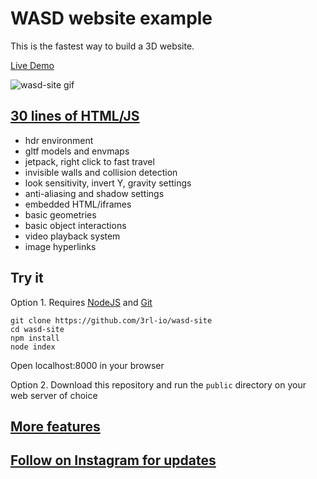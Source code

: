 # WASD website example

This is the fastest way to build a 3D website.

[Live Demo](https://3axis.io/wasd-site.html)

![wasd-site gif](https://user-images.githubusercontent.com/41310107/225700844-f7115e34-1df7-4876-9cbb-a32c89fd5558.gif)

## [30 lines of HTML/JS](https://github.com/3rl-io/wasd-site/blob/master/public/index.html)

- hdr environment
- gltf models and envmaps
- jetpack, right click to fast travel
- invisible walls and collision detection
- look sensitivity, invert Y, gravity settings
- anti-aliasing and shadow settings
- embedded HTML/iframes
- basic geometries
- basic object interactions
- video playback system
- image hyperlinks

## Try it

Option 1. Requires [NodeJS](https://nodejs.org/en/) and [Git](https://git-scm.com/)

```
git clone https://github.com/3rl-io/wasd-site
cd wasd-site
npm install
node index
```
Open localhost:8000 in your browser

Option 2. Download this repository and run the `public` directory on your web server of choice
## [More features](https://github.com/3rl-io/wasd-site/blob/master/docs/index.md)

## [Follow on Instagram for updates](https://www.instagram.com/3axis.io/)<br><br><br>
